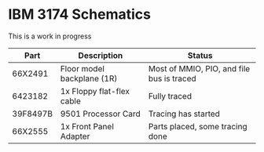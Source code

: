 IBM 3174 Schematics
======================

This is a work in progress

| Part     | Description                | Status                                    |
| -------- | -------------------------- | ----------------------------------------- |
| 66X2491  | Floor model backplane (1R) | Most of MMIO, PIO, and file bus is traced |
| 6423182  | 1x Floppy flat-flex cable  | Fully traced                              |
| 39F8497B | 9501 Processor Card        | Tracing has started                       |
| 66X2555  | 1x Front Panel Adapter     | Parts placed, some tracing done           |
